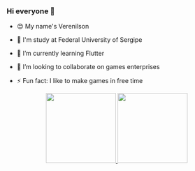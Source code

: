 ### Hi everyone 👋

- 😊 My name's Verenilson
- 🏫 I'm study at Federal University of Sergipe
- 🌱 I’m currently learning Flutter
- 👯 I’m looking to collaborate on games enterprises

- ⚡ Fun fact: I like to make games in free time


<div align="center">
  <a href="[GitHub Verenilson](https://github.com/Fashion-Q)">
  <img height="160em" src="https://github-readme-stats.vercel.app/api?username=Fashion-Q&show_icons=true&theme=maroongold&include_all_commits=true&count_private=true"/>
  <img height="160em" src="https://github-readme-stats.vercel.app/api/top-langs/?username=Fashion-Q&layout=compact&langs_count=7&theme=maroongold"/>
</div>
